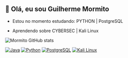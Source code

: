 ## 👋 Olá, eu sou Guilherme Mormito
- Estou no momento estudando: PYTHON | PostgreSQL
  
- Aprendendo sobre CYBERSEC | Kali Linux 


![Mormito GitHub stats](https://github-readme-stats.vercel.app/api?username=Mormito&show_icons=true&theme=apprentice)


[![Java](https://img.shields.io/badge/Java-ED8B00?style=for-the-badge&logo=openjdk&logoColor=white)](https://www.java.com/pt-BR/)
[![Python](https://img.shields.io/badge/python-3670A0?style=for-the-badge&logo=python&logoColor=ffdd54)](https://www.python.org/)
[![PostgreSQL](https://img.shields.io/badge/PostgreSQL-316192?style=for-the-badge&logo=postgresql&logoColor=white)](https://www.postgresql.org/)
[![Kali Linux](https://img.shields.io/badge/Kali_Linux-557C94?style=for-the-badge&logo=kali-linux&logoColor=white)](https://www.kali.org/)




